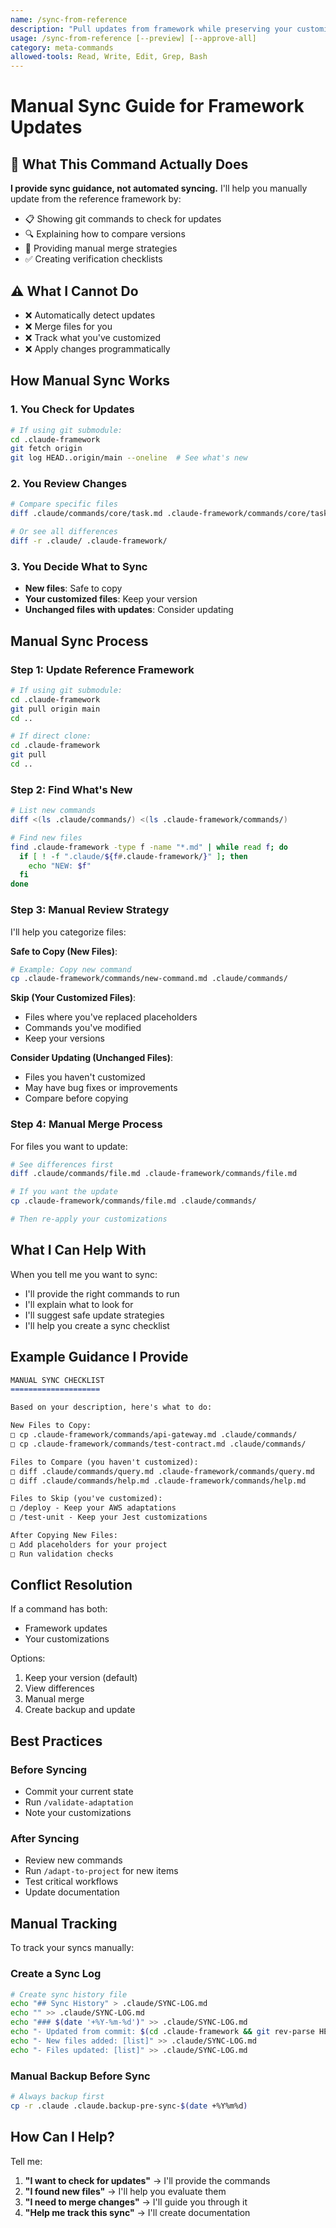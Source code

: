 ```yaml
---
name: /sync-from-reference
description: "Pull updates from framework while preserving your customizations"
usage: /sync-from-reference [--preview] [--approve-all]
category: meta-commands
allowed-tools: Read, Write, Edit, Grep, Bash
---
```


# Manual Sync Guide for Framework Updates

## 🎯 What This Command Actually Does

**I provide sync guidance, not automated syncing.** I'll help you manually update from the reference framework by:
- 📋 Showing git commands to check for updates
- 🔍 Explaining how to compare versions
- 📝 Providing manual merge strategies
- ✅ Creating verification checklists

## ⚠️ What I Cannot Do
- ❌ Automatically detect updates
- ❌ Merge files for you
- ❌ Track what you've customized
- ❌ Apply changes programmatically

## How Manual Sync Works

### 1. You Check for Updates
```bash
# If using git submodule:
cd .claude-framework
git fetch origin
git log HEAD..origin/main --oneline  # See what's new
```

### 2. You Review Changes
```bash
# Compare specific files
diff .claude/commands/core/task.md .claude-framework/commands/core/task.md

# Or see all differences
diff -r .claude/ .claude-framework/
```

### 3. You Decide What to Sync
- **New files**: Safe to copy
- **Your customized files**: Keep your version
- **Unchanged files with updates**: Consider updating

## Manual Sync Process

### Step 1: Update Reference Framework
```bash
# If using git submodule:
cd .claude-framework
git pull origin main
cd ..

# If direct clone:
cd .claude-framework
git pull
cd ..
```

### Step 2: Find What's New
```bash
# List new commands
diff <(ls .claude/commands/) <(ls .claude-framework/commands/)

# Find new files
find .claude-framework -type f -name "*.md" | while read f; do
  if [ ! -f ".claude/${f#.claude-framework/}" ]; then
    echo "NEW: $f"
  fi
done
```

### Step 3: Manual Review Strategy
I'll help you categorize files:

**Safe to Copy (New Files)**:
```bash
# Example: Copy new command
cp .claude-framework/commands/new-command.md .claude/commands/
```

**Skip (Your Customized Files)**:
- Files where you've replaced placeholders
- Commands you've modified
- Keep your versions

**Consider Updating (Unchanged Files)**:
- Files you haven't customized
- May have bug fixes or improvements
- Compare before copying

### Step 4: Manual Merge Process
For files you want to update:
```bash
# See differences first
diff .claude/commands/file.md .claude-framework/commands/file.md

# If you want the update
cp .claude-framework/commands/file.md .claude/commands/

# Then re-apply your customizations
```

## What I Can Help With

When you tell me you want to sync:
- I'll provide the right commands to run
- I'll explain what to look for
- I'll suggest safe update strategies
- I'll help you create a sync checklist

## Example Guidance I Provide

```markdown
MANUAL SYNC CHECKLIST
====================

Based on your description, here's what to do:

New Files to Copy:
□ cp .claude-framework/commands/api-gateway.md .claude/commands/
□ cp .claude-framework/commands/test-contract.md .claude/commands/

Files to Compare (you haven't customized):
□ diff .claude/commands/query.md .claude-framework/commands/query.md
□ diff .claude/commands/help.md .claude-framework/commands/help.md

Files to Skip (you've customized):
□ /deploy - Keep your AWS adaptations
□ /test-unit - Keep your Jest customizations

After Copying New Files:
□ Add placeholders for your project
□ Run validation checks
```

## Conflict Resolution

If a command has both:
- Framework updates
- Your customizations

Options:
1. Keep your version (default)
2. View differences
3. Manual merge
4. Create backup and update

## Best Practices

### Before Syncing
- Commit your current state
- Run `/validate-adaptation` 
- Note your customizations

### After Syncing
- Review new commands
- Run `/adapt-to-project` for new items
- Test critical workflows
- Update documentation

## Manual Tracking

To track your syncs manually:

### Create a Sync Log
```bash
# Create sync history file
echo "## Sync History" > .claude/SYNC-LOG.md
echo "" >> .claude/SYNC-LOG.md
echo "### $(date '+%Y-%m-%d')" >> .claude/SYNC-LOG.md
echo "- Updated from commit: $(cd .claude-framework && git rev-parse HEAD)" >> .claude/SYNC-LOG.md
echo "- New files added: [list]" >> .claude/SYNC-LOG.md
echo "- Files updated: [list]" >> .claude/SYNC-LOG.md
```

### Manual Backup Before Sync
```bash
# Always backup first
cp -r .claude .claude.backup-pre-sync-$(date +%Y%m%d)
```

## How Can I Help?

Tell me:
1. **"I want to check for updates"** → I'll provide the commands
2. **"I found new files"** → I'll help you evaluate them
3. **"I need to merge changes"** → I'll guide you through it
4. **"Help me track this sync"** → I'll create documentation